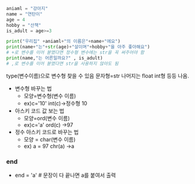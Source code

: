 
```python
aniaml = "강아지"
name = "연탄이"
age = 4
hobby = "산책"
is_adult = age>=3

print("우리집" +aniaml+"의 이름은"+name+"에요")
print(name+"는"+str(age)+"살이며"+hobby+"을 아주 좋아해요")
# +로 변수를 이어 붇였다면 정수형 변수에는 str을 꼭 써주어야 함
print(name,"는 어른일까요?" , is_adult)
# ,로 변수를 이어 붇였다면 str을 사용하지 않아도 됨
```
type(변수이름)으로 변수형 찾을 수 있음
문자형=str
나머지는 float int형 등등 나옴.

- 변수형 바꾸는 법
	- 모양=변수형(변수 이름)
	- ex)c='10' int(c)->정수형 10
- 아스키 코드 값 보는 법
	- 모양=ord(변수 이름)
	- ex)c='a' ord(c) ->97
-  정수 아스키 코드로 바꾸는 법
	- 모양 = char(변수 이름)
	- ex) a = 97 chr(a) ->a

### end
- end = 'a' # 문장이 다 끝나면 a를 붙여서 출력